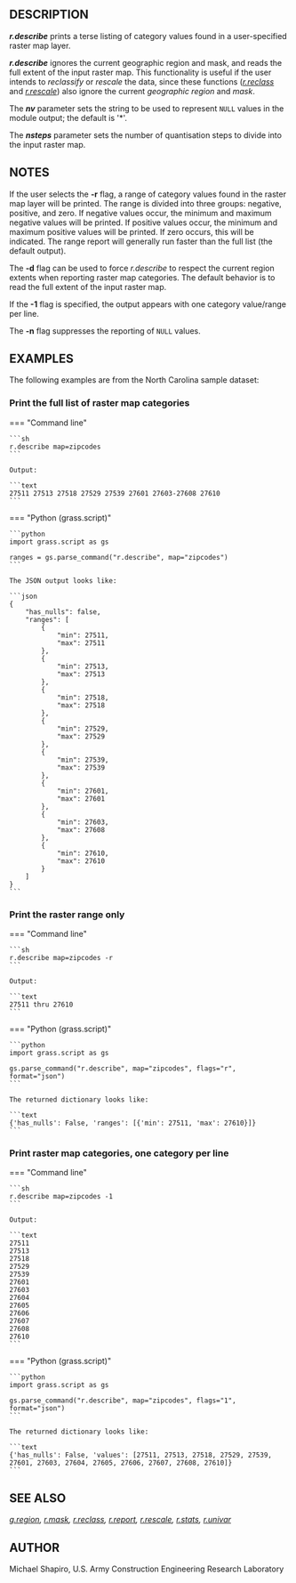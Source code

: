 ## DESCRIPTION

***r.describe*** prints a terse listing of category values found in a
user-specified raster map layer.

***r.describe*** ignores the current geographic region and mask, and
reads the full extent of the input raster map. This functionality is
useful if the user intends to *reclassify* or *rescale* the data, since
these functions (*[r.reclass](r.reclass.md)* and
*[r.rescale](r.rescale.md)*) also ignore the current *geographic region*
and *mask*.

The ***nv*** parameter sets the string to be used to represent `NULL`
values in the module output; the default is '\*'.

The ***nsteps*** parameter sets the number of quantisation steps to
divide into the input raster map.

## NOTES

If the user selects the **-r** flag, a range of category values found in
the raster map layer will be printed. The range is divided into three
groups: negative, positive, and zero. If negative values occur, the
minimum and maximum negative values will be printed. If positive values
occur, the minimum and maximum positive values will be printed. If zero
occurs, this will be indicated. The range report will generally run
faster than the full list (the default output).

The **-d** flag can be used to force *r.describe* to respect the current
region extents when reporting raster map categories. The default behavior
is to read the full extent of the input raster map.

If the **-1** flag is specified, the output appears with one category
value/range per line.

The **-n** flag suppresses the reporting of `NULL` values.

## EXAMPLES

The following examples are from the North Carolina sample dataset:

### Print the full list of raster map categories

=== "Command line"

    ```sh
    r.describe map=zipcodes
    ```

    Output:

    ```text
    27511 27513 27518 27529 27539 27601 27603-27608 27610
    ```

 === "Python (grass.script)"

    ```python
    import grass.script as gs

    ranges = gs.parse_command("r.describe", map="zipcodes")
    ```

    The JSON output looks like:

    ```json
    {
        "has_nulls": false,
        "ranges": [
            {
                "min": 27511,
                "max": 27511
            },
            {
                "min": 27513,
                "max": 27513
            },
            {
                "min": 27518,
                "max": 27518
            },
            {
                "min": 27529,
                "max": 27529
            },
            {
                "min": 27539,
                "max": 27539
            },
            {
                "min": 27601,
                "max": 27601
            },
            {
                "min": 27603,
                "max": 27608
            },
            {
                "min": 27610,
                "max": 27610
            }
        ]
    }
    ```

### Print the raster range only

=== "Command line"

    ```sh
    r.describe map=zipcodes -r
    ```

    Output:

    ```text
    27511 thru 27610
    ```

 === "Python (grass.script)"

    ```python
    import grass.script as gs

    gs.parse_command("r.describe", map="zipcodes", flags="r", format="json")
    ```

    The returned dictionary looks like:

    ```text
    {'has_nulls': False, 'ranges': [{'min': 27511, 'max': 27610}]}
    ```

### Print raster map categories, one category per line

=== "Command line"

    ```sh
    r.describe map=zipcodes -1
    ```

    Output:

    ```text
    27511
    27513
    27518
    27529
    27539
    27601
    27603
    27604
    27605
    27606
    27607
    27608
    27610
    ```

 === "Python (grass.script)"

    ```python
    import grass.script as gs

    gs.parse_command("r.describe", map="zipcodes", flags="1", format="json")
    ```

    The returned dictionary looks like:

    ```text
    {'has_nulls': False, 'values': [27511, 27513, 27518, 27529, 27539, 27601, 27603, 27604, 27605, 27606, 27607, 27608, 27610]}
    ```

## SEE ALSO

*[g.region](g.region.md), [r.mask](r.mask.md),
[r.reclass](r.reclass.md), [r.report](r.report.md),
[r.rescale](r.rescale.md), [r.stats](r.stats.md),
[r.univar](r.univar.md)*

## AUTHOR

Michael Shapiro, U.S. Army Construction Engineering Research Laboratory
